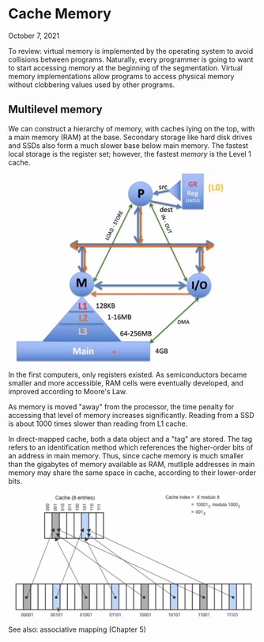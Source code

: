 # Cache Memory
October 7, 2021

To review: virtual memory is implemented by the operating system to avoid collisions between programs. Naturally, every programmer is going to want to start accessing memory at the beginning of the segmentation. Virtual memory implementations allow programs to access physical memory without clobbering values used by other programs.

## Multilevel memory
We can construct a hierarchy of memory, with caches lying on the top, with a main memory (RAM) at the base. Secondary storage like hard disk drives and SSDs also form a much slower base below main memory. The fastest local storage is the register set; however, the fastest *memory* is the Level 1 cache.

![Multi-level memory diagram](../images/mlm.png)

In the first computers, only registers existed. As semiconductors became smaller and more accessible, RAM cells were eventually developed, and improved according to Moore's Law.

As memory is moved "away" from the processor, the time penalty for accessing that level of memory increases significantly. Reading from a SSD is about 1000 times slower than reading from L1 cache.

In direct-mapped cache, both a data object and a "tag" are stored. The tag refers to an identification method which references the higher-order bits of an address in main memory. Thus, since cache memory is much smaller than the gigabytes of memory available as RAM, mutliple addresses in main memory may share the same space in cache, according to their lower-order bits. 

![Direct-mapping](../images/direct-mapped-cache.png)

See also: associative mapping (Chapter 5)
